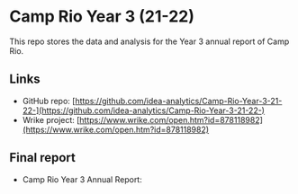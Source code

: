 # Camp Rio Year 3 (21-22)

This repo stores the data and analysis for the Year 3 annual report of Camp Rio.


## Links

* GitHub repo: [https://github.com/idea-analytics/Camp-Rio-Year-3-21-22-](https://github.com/idea-analytics/Camp-Rio-Year-3-21-22-)
* Wrike project: [https://www.wrike.com/open.htm?id=878118982](https://www.wrike.com/open.htm?id=878118982)


## Final report

* Camp Rio Year 3 Annual Report: 

